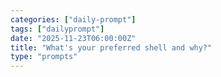 ```yaml
---
categories: ["daily-prompt"]
tags: ["dailyprompt"]
date: "2025-11-23T06:00:00Z"
title: "What's your preferred shell and why?"
type: "prompts"
---
```

